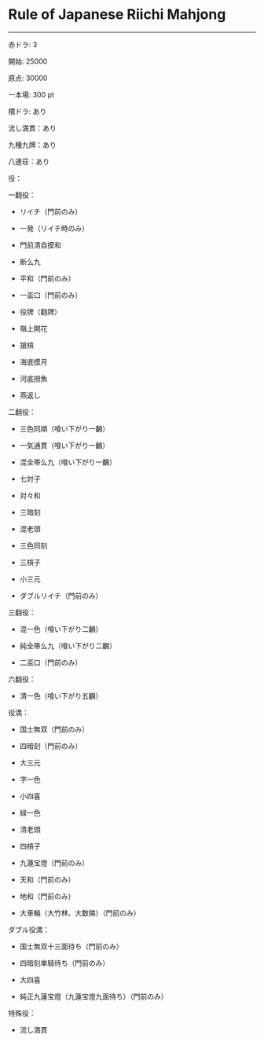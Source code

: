 Rule of Japanese Riichi Mahjong
=
---
赤ドラ: 3

開始: 25000

原点: 30000

一本場: 300 pt

樌ドラ: あり

流し満貫：あり

九種九牌：あり

八連荘：あり

役：

一翻役：

* リイチ（門前のみ）

* 一発（リイチ時のみ）

* 門前清自摸和

* 断么九

* 平和（門前のみ）

* 一盃口（門前のみ）

* 役牌（翻牌）

* 嶺上開花

* 搶槓

* 海底摸月

* 河底撈魚

* 燕返し

二翻役：

* 三色同順（喰い下がり​一飜）

* 一気通貫（喰い下がり​一飜）

* 混全帯么九（喰い下がり​一飜）

* 七対子

* 対々和

* 三暗刻

* 混老頭

* 三色同刻

* 三槓子

* 小三元

* ダブルリイチ（門前のみ）

三翻役：

* 混一色（喰い下がり​二飜）

* 純全帯么九（喰い下がり​二飜）

* 二盃口（門前のみ）

六翻役：

* 清一色（喰い下がり​五飜）

役満：

* 国士無双（門前のみ）

* 四暗刻（門前のみ）

* 大三元

* 字一色

* 小四喜

* 緑一色

* 清老頭

* 四槓子

* 九蓮宝燈（門前のみ）

* 天和（門前のみ）

* 地和（門前のみ）

* 大車輪（大竹林、大数隣）（門前のみ）

ダブル役満：

* 国士無双十三面待ち（門前のみ）

* 四暗刻単騎待ち（門前のみ）

* 大四喜

* 純正九蓮宝燈（九蓮宝燈九面待ち）（門前のみ）

特殊役：

* 流し満貫
